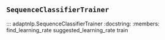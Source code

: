 ## `SequenceClassifierTrainer`

::: adaptnlp.SequenceClassifierTrainer
    :docstring:
    :members: find_learning_rate suggested_learning_rate train